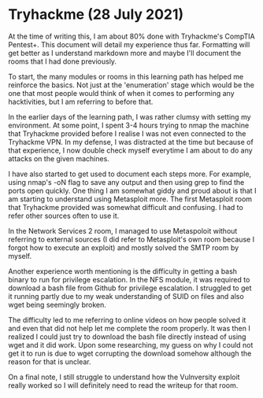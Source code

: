 # Tryhackme (28 July 2021)

At the time of writing this, I am about 80% done with Tryhackme's CompTIA Pentest+.
This document will detail my experience thus far. Formatting will get better as I understand markdown more and maybe I'll document the rooms that I had done previously.

To start, the many modules or rooms in this learning path has helped me reinforce the basics.
Not just at the 'enumeration' stage which would be the one that most people would think of when it comes to performing any hacktivities, but I am referring to before that.

In the earlier days of the learning path, I was rather clumsy with setting my environment. At some point, I spent 3-4 hours trying to nmap the machine that Tryhackme provided before I realise I was not even connected to the Tryhackme VPN. In my defense, I was distracted at the time but because of that experience, I now double check myself everytime I am about to do any attacks on the given machines.

I have also started to get used to document each steps more. For example, using nmap's -oN flag to save any output and then using grep to find the ports open quickly. One thing I am somewhat giddy and proud about is that I am starting to understand using Metasploit more. The first Metasploit room that Tryhackme provided was somewhat difficult and confusing. I had to refer other sources often to use it.

In the Network Services 2 room, I managed to use Metaspoloit without referring to external sources (I did refer to Metasploit's own room because I forgot how to execute an exploit)
and mostly solved the SMTP room by myself.

Another experience worth mentioning is the difficulty in getting a bash binary to run for privilege escalation. In the NFS module, it was required to download a bash file from Github
for privilege escalation. I struggled to get it running partly due to my weak understanding of SUID on files and also wget being seemingly broken.

The difficulty led to me referring to online videos on how people solved it and even that did not help let me complete the room properly. It was then I realized I could just try to
download the bash file directly instead of using wget and it did work. Upon some researching, my guess on why I could not get it to run is due to wget corrupting the download somehow
although the reason for that is unclear.

On a final note, I still struggle to understand how the Vulnversity exploit really worked so I will definitely need to read the writeup for that room.